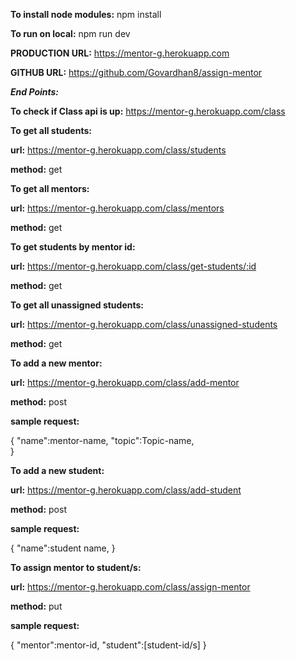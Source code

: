 **To install node modules:** npm install

**To run on local:** npm run dev

**PRODUCTION URL:** https://mentor-g.herokuapp.com

**GITHUB URL:** https://github.com/Govardhan8/assign-mentor

**_End Points:_**

**To check if Class api is up:** https://mentor-g.herokuapp.com/class

**To get all students:**

**url:** https://mentor-g.herokuapp.com/class/students

**method:** get

**To get all mentors:**

**url:** https://mentor-g.herokuapp.com/class/mentors

**method:** get

**To get students by mentor id:**

**url:** https://mentor-g.herokuapp.com/class/get-students/:id

**method:** get

**To get all unassigned students:**

**url:** https://mentor-g.herokuapp.com/class/unassigned-students

**method:** get

**To add a new mentor:**

**url:** https://mentor-g.herokuapp.com/class/add-mentor

**method:** post

**sample request:**

{
"name":mentor-name,
"topic":Topic-name,  
}

**To add a new student:**

**url:** https://mentor-g.herokuapp.com/class/add-student

**method:** post

**sample request:**

{
"name":student name,
}

**To assign mentor to student/s:**

**url:** https://mentor-g.herokuapp.com/class/assign-mentor

**method:** put

**sample request:**

{
"mentor":mentor-id,
"student":[student-id/s]
}
